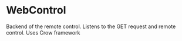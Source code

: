 # WebControl
Backend of the remote control. Listens to the GET request and remote control.  Uses Crow framework
